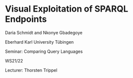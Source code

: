 # Visual Exploitation of SPARQL Endpoints

Daria Schmidt and Nkonye Gbadegoye 

Eberhard Karl University Tübingen

Seminar: Comparing Query Languages

WS21/22

Lecturer: Thorsten Trippel


